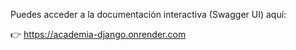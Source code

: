 Puedes acceder a la documentación interactiva (Swagger UI) aquí:

👉 https://academia-django.onrender.com
